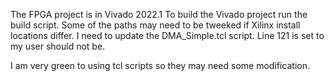 The FPGA project is in Vivado 2022.1
To build the Vivado project run the build script.
Some of the paths may need to be tweeked if Xilinx install locations differ.
I need to update the DMA_Simple.tcl script. Line 121 is set to my user should not be.

I am very green to using tcl scripts so they may need some modification. 
